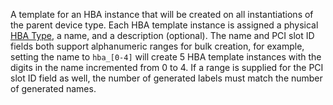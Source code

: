 A template for an HBA instance that will be created on all instantiations of the parent device type.
Each HBA template instance is assigned a physical [HBA Type](hbatype.md), a name, and a description (optional).
The name and PCI slot ID fields both support alphanumeric ranges for bulk creation, for example, setting the name to `hba_[0-4]` will create 5 HBA template instances with the digits in the name incremented from 0 to 4.
If a range is supplied for the PCI slot ID field as well, the number of generated labels must match the number of generated names.
